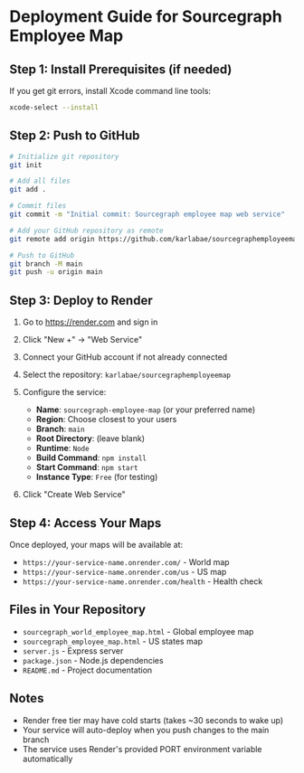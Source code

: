 # Deployment Guide for Sourcegraph Employee Map

## Step 1: Install Prerequisites (if needed)
If you get git errors, install Xcode command line tools:
```bash
xcode-select --install
```

## Step 2: Push to GitHub

```bash
# Initialize git repository
git init

# Add all files
git add .

# Commit files
git commit -m "Initial commit: Sourcegraph employee map web service"

# Add your GitHub repository as remote
git remote add origin https://github.com/karlabae/sourcegraphemployeemap.git

# Push to GitHub
git branch -M main
git push -u origin main
```

## Step 3: Deploy to Render

1. Go to https://render.com and sign in
2. Click "New +" → "Web Service"
3. Connect your GitHub account if not already connected
4. Select the repository: `karlabae/sourcegraphemployeemap`
5. Configure the service:
   - **Name**: `sourcegraph-employee-map` (or your preferred name)
   - **Region**: Choose closest to your users
   - **Branch**: `main`
   - **Root Directory**: (leave blank)
   - **Runtime**: `Node`
   - **Build Command**: `npm install`
   - **Start Command**: `npm start`
   - **Instance Type**: `Free` (for testing)

6. Click "Create Web Service"

## Step 4: Access Your Maps

Once deployed, your maps will be available at:
- `https://your-service-name.onrender.com/` - World map
- `https://your-service-name.onrender.com/us` - US map
- `https://your-service-name.onrender.com/health` - Health check

## Files in Your Repository

- `sourcegraph_world_employee_map.html` - Global employee map
- `sourcegraph_employee_map.html` - US states map  
- `server.js` - Express server
- `package.json` - Node.js dependencies
- `README.md` - Project documentation

## Notes

- Render free tier may have cold starts (takes ~30 seconds to wake up)
- Your service will auto-deploy when you push changes to the main branch
- The service uses Render's provided PORT environment variable automatically
